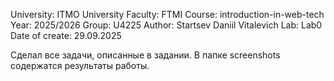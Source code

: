 University: ITMO University
Faculty: FTMI
Course: introduction-in-web-tech
Year: 2025/2026
Group: U4225
Author: Startsev Daniil Vitalevich
Lab: Lab0
Date of create: 29.09.2025

Сделал все задачи, описанные в задании. В папке screenshots содержатся результаты работы.